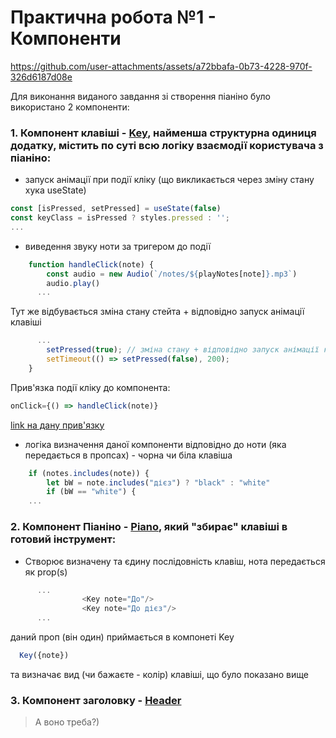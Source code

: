# Практична робота №1 - Компоненти

https://github.com/user-attachments/assets/a72bbafa-0b73-4228-970f-326d6187d08e

Для виконання виданого завдання зі створення піаніно було використано 2 компоненти:
### 1. Компонент клавіші - [Key](https://github.com/koretskyiii/React/tree/0e7d410610c0cef8e080d7d3d875e5218b1f7e99/lab1/piano/src/components/Piano/Key), найменша структурна одиниця додатку, містить по суті всю логіку взаємодії користувача з піаніно:
- запуск анімації при події кліку (що викликається через зміну стану хука useState)
```js
const [isPressed, setPressed] = useState(false)
const keyClass = isPressed ? styles.pressed : '';
...
```
-  виведення звуку ноти за тригером до події
```js
    function handleClick(note) {
        const audio = new Audio(`/notes/${playNotes[note]}.mp3`)
        audio.play()
      ...
```
Тут же відбувається зміна стану стейта + відповідно запуск анімації клавіші
```js
      ...
        setPressed(true); // зміна стану + відповідно запуск анімації клавіші
        setTimeout(() => setPressed(false), 200);
    }
```
Прив'язка події кліку до компонента:
```js
onClick={() => handleClick(note)}
```
[link на дану прив'язку](https://github.com/koretskyiii/React/blob/0e7d410610c0cef8e080d7d3d875e5218b1f7e99/lab1/piano/src/components/Piano/Key/Key.jsx#L23C42-L23C75)
-  логіка визначення даної компоненти відповідно до ноти (яка передається в пропсах) - чорна чи біла клавіша
```js
    if (notes.includes(note)) {
        let bW = note.includes("дієз") ? "black" : "white"
        if (bW == "white") {
    ...
```

### 2. Компонент Піаніно - [Piano](https://github.com/koretskyiii/React/blob/0e7d410610c0cef8e080d7d3d875e5218b1f7e99/lab1/piano/src/components/Piano/Piano.jsx), який "збирає" клавіші в готовий інструмент:
- Створює визначену та єдину послідовність клавіш, нота передається як prop(s)
```js
      ...
                <Key note="До"/>
                <Key note="До дієз"/>
      ...
```
даний проп (він один) приймається в компонеті Key
```js
  Key({note})
```
та визначає вид (чи бажаєте - колір) клавіші, що було показано вище 

### 3. Компонент заголовку - [Header](https://github.com/koretskyiii/React/tree/0e7d410610c0cef8e080d7d3d875e5218b1f7e99/lab1/piano/src/components/Header)
> А воно треба?)

